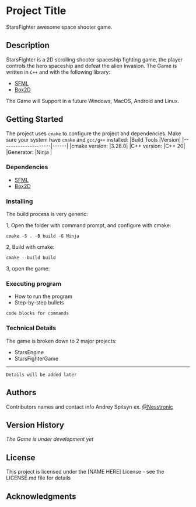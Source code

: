 # Project Title

StarsFighter awesome space shooter game.

## Description

StarsFighter is a 2D scrolling shooter spaceship fighting game, the player controls the hero spaceship and defeat the alien invasion.
The Game is written in ```C++``` and with the following library:
* [SFML](https://www.sfml-dev.org/) 
* [Box2D](https://box2d.org/)

The Game will Support in a future Windows, MacOS, Android and Linux.

## Getting Started
The project uses ```cmake``` to configure the project and dependencies. Make sure your system have ```cmake``` and ```gcc/g++``` installed:
|Build Tools          |Version|
|---------------------|------|
|cmake version:       |3.28.0|
|C++ version:         |C++ 20|
|Generator:           |Ninja | 

### Dependencies

* [SFML](https://www.sfml-dev.org/) 
* [Box2D](https://box2d.org/)

### Installing

The build process is very generic:

1, Open the folder with command prompt, and configure with cmake:
```
cmake -S . -B build -G Ninja
```
2, Build with cmake:
```
cmake --build build
```
3, open the game:

### Executing program

* How to run the program
* Step-by-step bullets
```
code blocks for commands
```

### Technical Details

The game is broken down to 2 major projects:

* StarsEngine
* StarsFighterGame
________________
```
Details will be added later
```

## Authors

Contributors names and contact info
Andrey Spitsyn 
ex. [@Nesstronic](https://nesstronic.com/)

## Version History

*The Game is under development yet*

## License

This project is licensed under the [NAME HERE] License - see the LICENSE.md file for details

## Acknowledgments

